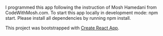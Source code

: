 I programmed this app following the instruction of Mosh Hamedani from CodeWithMosh.com. To start this app locally in development mode: npm start. Please install all dependencies by running npm install. 

This project was bootstrapped with [Create React App](https://github.com/facebook/create-react-app).



